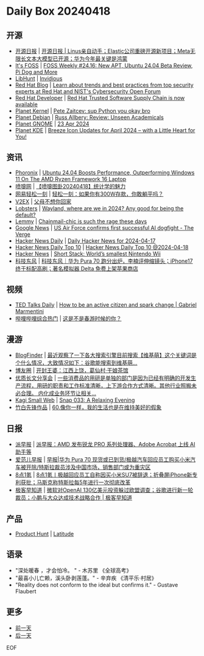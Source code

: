 # Daily Box 20240418

## 开源
- [开源日报](https://www.oschina.net/news/column?columnId=25) | [开源日报 | Linus亲自动手；Elastic公司重磅开源新项目；Meta无限长文本大模型已开源；华为今年最关键是鸿蒙](https://www.oschina.net/news/288347)
- [It's FOSS](https://itsfoss.com/) | [FOSS Weekly #24.16: New APT, Ubuntu 24.04 Beta Review, Pi Dog and More](https://itsfoss.com/newsletter/foss-weekly-24-16/)
- [LibHunt](https://www.libhunt.com/) | [Invidious](https://www.libhunt.com/r/invidious)
- [Red Hat Blog](https://www.redhat.com/en/blog) | [Learn about trends and best practices from top security experts at Red Hat and NIST's Cybersecurity Open Forum](https://www.redhat.com/en/blog/red-hat-nist-cybersecurity-open-forum)
- [Red Hat Developer](https://developers.redhat.com/) | [Red Hat Trusted Software Supply Chain is now available](https://developers.redhat.com/articles/2024/04/18/red-hat-trusted-software-supply-chain-now-available)
- [Planet Kernel](https://planet.kernel.org/) | [Pete Zaitcev: sup Python you okay bro](https://zaitcev.livejournal.com/266582.html)
- [Planet Debian](https://planet.debian.org/) | [Russ Allbery: Review: Unseen Academicals](https://www.eyrie.org/~eagle/reviews/books/0-06-233500-6.html)
- [Planet GNOME](https://planet.gnome.org/) | [23 Apr 2024](https://tirania.org/blog/archive/2024/Apr-23.html)
- [Planet KDE](https://planet.kde.org/) | [Breeze Icon Updates for April 2024 – with a Little Heart for You!](https://anditosan.wordpress.com/2024/04/18/breeze-icon-updates-for-april-2024-with-a-little-heart-for-you/?utm_source=atom_feed)

## 资讯
- [Phoronix](https://www.phoronix.com/) | [Ubuntu 24.04 Boosts Performance, Outperforming Windows 11 On The AMD Ryzen Framework 16 Laptop](https://www.phoronix.com/review/framework-16-windows-linux)
- [喷嚏网](http://www.dapenti.com/blog/blog.asp?subjectid=70&name=xilei) | [【喷嚏图卦20240418】统计学的魅力](http://www.dapenti.com/blog/more.asp?name=xilei&id=178100)
- [网易轻松一刻](https://m.163.com/touch/exclusive/sub/qsyk) | [轻松一刻：如果你有300W存款，你敢躺平吗？](https://m.163.com/news/article/J03947LK000181BR.html)
- [V2EX](https://www.v2ex.com/) | [父母不想你回家](https://www.v2ex.com/t/1033612)
- [Lobsters](https://lobste.rs/) | [Wayland, where are we in 2024? Any good for being the default?](https://lobste.rs/s/ht5upz/wayland_where_are_we_2024_any_good_for)
- [Lemmy](https://lemmy.world/?dataType=Post&listingType=All&page=1&sort=TopDay) | [Chainmail-chic is such the rage these days](https://files.catbox.moe/5g7wv7.jpg)
- [Google News](https://news.google.com/topics/CAAqJggKIiBDQkFTRWdvSUwyMHZNRGRqTVhZU0FtVnVHZ0pWVXlnQVAB/sections/CAQiQ0NCQVNMQW9JTDIwdk1EZGpNWFlTQW1WdUdnSlZVeUlOQ0FRYUNRb0hMMjB2TUcxcmVpb0pFZ2N2YlM4d2JXdDZLQUEqKggAKiYICiIgQ0JBU0Vnb0lMMjB2TURkak1YWVNBbVZ1R2dKVlV5Z0FQAVAB) | [US Air Force confirms first successful AI dogfight - The Verge](https://news.google.com/rss/articles/CBMiT2h0dHBzOi8vd3d3LnRoZXZlcmdlLmNvbS8yMDI0LzQvMTgvMjQxMzM4NzAvdXMtYWlyLWZvcmNlLWFpLWRvZ2ZpZ2h0LXRlc3QteC02MmHSAQA?oc=5)
- [Hacker News Daily](https://www.daemonology.net/hn-daily/) | [Daily Hacker News for 2024-04-17](https://www.daemonology.net/hn-daily/2024-04-17.html)
- [Hacker News Daily Top 10](https://github.com/headllines/hackernews-daily) | [Hacker News Daily Top 10 @2024-04-18](https://github.com/headllines/hackernews-daily/issues/1374)
- [Hacker News](https://news.ycombinator.com/front) | [Short Stack: World’s smallest Nintendo Wii](https://news.ycombinator.com/item?id=40071826)
- [科技东风](https://m.smzdm.com/tag/tn0400v/) | [科技东风｜华为 Pura 70 跑分出炉，李楠评伸缩镜头；iPhone17 终于标配高刷；著名模拟器 Delta 免费上架苹果商店](https://post.m.smzdm.com/p/azonr2e5/)

## 视频
- [TED Talks Daily](https://www.ted.com/talks) | [How to be an active citizen and spark change | Gabriel Marmentini](https://www.ted.com/talks/gabriel_marmentini_how_to_be_an_active_citizen_and_spark_change?rss)
- [哔哩哔哩综合热门](https://www.bilibili.com/v/popular/all/) | [这是不是春游时候的你？](https://b23.tv/BV1Ew4m1U7YZ)

## 漫游
- [BlogFinder](https://bf.zzxworld.com/) | [最近观察了一下各大搜索引擎目前搜索【维基萌】这个关键词是个什么情况，大致情况如下：谷歌能搜索到维基萌...](https://www.wikimoe.com/post/zufuc40d?utm_source=blogfinder)
- [博友圈](https://www.boyouquan.com/home) | [开封王婆：江西上饶，葛仙村·干娘茶馆](https://www.boyouquan.com/go?from=feed&link=https%3A%2F%2Ffeng.pub%2F0420246816.html)
- [优质长文分享会](https://m.okjike.com/topics/56d2fabe7cb3331100467e2b) | [一些消费品的用研是单独的部门是因为已经有明确的开发生产流程，用研的职责和工作标准清晰，上下游合作方式清晰。其他行业照搬未必合理。 内化成业务环节让相关...](https://mp.weixin.qq.com/s/U-QTy9amA_jNr-2aqCFmCA)
- [Kagi Small Web](https://kagi.com/smallweb) | [Snap 033: A Relaxing Evening](https://blognomic.com/archive/snap_033_a_relaxing_evening)
- [竹白先锋作品](https://www.zhubai.wiki/) | [60.像你一样，我的生活也是在维持美好的假象](https://open.zhubai.wiki/a/l/t/z/pl/tobepodcasting/2392559357889490944)

## 日报
- [派早报](https://sspai.com/tag/%E6%B4%BE%E6%97%A9%E6%8A%A5) | [派早报：AMD 发布锐龙 PRO 系列处理器、Adobe Acrobat 上线 AI 助手等](https://sspai.com/post/88145)
- [爱范儿早报](https://www.ifanr.com/category/ifanrnews) | [早报|华为 Pura 70 现货或已到货/极越汽车回应员工购买小米汽车被开除/特斯拉裁员涉及中国市场，销售部门或为重灾区](https://www.ifanr.com/1581741)
- [8点1氪](https://36kr.com/user/5652071) | [8点1氪丨极越回应员工自称因买小米SU7被辞退；折叠屏iPhone新专利获批；马斯克称特斯拉每5年进行一次彻底改革](https://36kr.com/p/2738200961214981)
- [极客早知道](https://www.geekpark.net/column/74) | [微软对OpenAI 130亿美元投资躲过欧盟调查；谷歌进行新一轮裁员；小鹏与大众达成技术战略合作 | 极客早知道](https://www.geekpark.net/news/333851)

## 产品
- [Product Hunt](https://www.producthunt.com) | [Latitude](https://www.producthunt.com/posts/latitude-6)

## 语录
- "深处暖春 ，才会怕冷。
" - 木苏里 《全球高考》
- "最喜小儿亡赖，溪头卧剥莲蓬。" - 辛弃疾 《清平乐·村居》
- "Reality does not conform to the ideal but confirms it." - Gustave Flaubert

## 更多
- [前一天](daily-box-20240417.md)
- [后一天](daily-box-20240419.md)

EOF